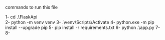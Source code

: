 commands to run this file

1- cd .\FlaskApi\
2- python -m venv venv
3- .\venv\Scripts\Activate
4- python.exe -m pip install --upgrade pip
5- pip install -r requirements.txt
6- python .\app.py
7- 
8-